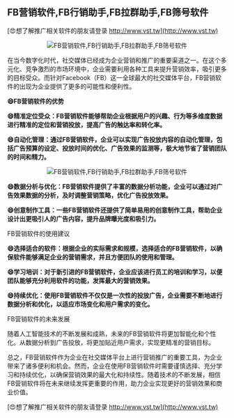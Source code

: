 ## **FB营销软件,FB行销助手,FB拉群助手,FB筛号软件**

[😍想了解推广相关软件的朋友请登录 http://www.vst.tw](http://www.vst.tw)

 <center><img src="https://vst.tw/MP4/tuiguang/png/1.png" alt="FB营销软件,FB行销助手,FB拉群助手,FB筛号软件"></center>

在当今数字化时代，社交媒体已经成为企业营销和推广的重要渠道之一。在这个多元化、竞争激烈的市场环境中，企业需要利用各种工具来提升营销效率，吸引更多的目标受众。而针对Facebook（FB）这一全球最大的社交媒体平台，FB营销软件的出现为企业提供了更多的可能性和便利性。

**😄FB营销软件的优势**

**😄精准定位受众：FB营销软件能够帮助企业根据用户的兴趣、行为等多维度数据进行精准的定位和营销投放，提高广告的触达率和转化率。**

**😄自动化管理：通过FB营销软件，企业可以实现广告投放内容的自动化管理，包括广告预算的设定、投放时间的优化、广告效果的监测等，极大地节省了营销团队的时间和精力。**

 <center><img src="https://vst.tw/MP4/tuiguang/png/8.png" alt="FB营销软件,FB行销助手,FB拉群助手,FB筛号软件"></center>

**😄数据分析与优化：FB营销软件提供了丰富的数据分析功能，企业可以通过对广告效果数据的分析，及时调整营销策略，优化广告投放效果。**

**😄创意制作工具：一些FB营销软件还提供了简单易用的创意制作工具，帮助企业设计出更吸引人的广告内容，提升品牌曝光度和吸引力。**

FB营销软件的使用建议

**😄选择适合的软件：根据企业的实际需求和规模，选择适合的FB营销软件，以确保软件能够满足企业的营销需求，并且方便团队的使用和管理。**

**😄学习培训：对于新引进的FB营销软件，企业应该进行员工的培训和学习，以便团队能够充分利用软件的功能，发挥最大的营销效果。**

**😄持续优化：使用FB营销软件不仅仅是一次性的投放广告，企业需要不断地进行数据分析和优化，以适应市场变化和用户需求的变化。**

FB营销软件的未来发展

随着人工智能技术的不断发展和成熟，未来的FB营销软件将更加智能化和个性化。从数据分析到广告投放，将更加贴近用户需求，实现更精准的营销目标。

总之，FB营销软件作为企业在社交媒体平台上进行营销推广的重要工具，为企业带来了诸多便利和机会。然而，企业在使用FB营销软件时需要谨慎选择、充分学习和持续优化，以确保营销效果的最大化和持续性。随着技术的不断发展，相信FB营销软件将在未来继续发挥更重要的作用，助力企业实现更好的营销效果和商业价值。

[😍想了解推广相关软件的朋友请登录 http://www.vst.tw](http://www.vst.tw)



